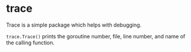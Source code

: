 trace
=====
Trace is a simple package which helps with debugging.

`trace.Trace()` prints the goroutine number, file, line number, and name
of the calling function.
